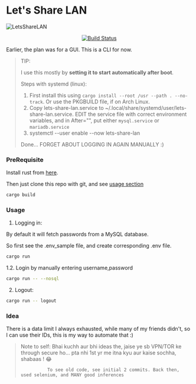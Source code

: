 # Let's Share LAN

![LetsShareLAN](https://socialify.git.ci/adi-g15/LetsShareLAN/image?description=1&language=1&logo=https%3A%2F%2Fupload.wikimedia.org%2Fwikipedia%2Fcommons%2Fthumb%2F2%2F20%2FRustacean-orig-noshadow.svg%2F200px-Rustacean-orig-noshadow.svg.png&name=1&owner=1&pattern=Circuit%20Board&theme=Dark)

<div align="center">
  <a href="https://github.com/adi-g15/LetsShareLAN/actions/workflows/rust.yml"><img alt="Build Status" src="https://github.com/adi-g15/LetsShareLAN/actions/workflows/rust.yml/badge.svg" /></a>
</div>

Earlier, the plan was for a GUI. This is a CLI for now.

> TIP:
>
> I use this mostly by **setting it to start automatically after boot**.
>
> Steps with systemd (linux):
>
> 1. First install this using `cargo install --root /usr --path . --no-track`. Or use the PKGBUILD file, if on Arch Linux.
> 2. Copy lets-share-lan.service to ~/.local/share/systemd/user/lets-share-lan.service. EDIT the service file with correct environment variables, and in After="<xxxxx>", put either `mysql.service` or `mariadb.service`
> 3. systemctl --user enable --now lets-share-lan
>
> Done... FORGET ABOUT LOGGING IN AGAIN MANUALLY :)

### PreRequisite

Install rust from [here](https://rustup.rs).

Then just clone this repo with git, and see [usage section](#usage)

```sh
cargo build
```

### Usage

1. Logging in:

By default it will fetch passwords from a MySQL database.

So first see the .env_sample file, and create corresponding .env file.

```sh
cargo run
```

1.2. Login by manually entering username,password

```sh
cargo run -- --nosql
```

2. Logout:

```sh
cargo run -- logout
```

### Idea

There is a data limit I always exhausted, while many of my friends didn't, so I can use their IDs, this is my way to automate that :)

> Note to self: Bhai kuchh aur bhi ideas the, jaise ye sb VPN/TOR ke through secure ho... pta nhi 1st yr me itna kyu aur kaise sochha, shabaas ! 😂
>
>               To see old code, see initial 2 commits. Back then, used selenium, and MANY good inferences


